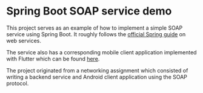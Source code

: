 # Spring Boot SOAP service demo

This project serves as an example of how to implement a simple SOAP service using Spring Boot. It roughly follows the [official Spring guide](https://spring.io/guides/gs/producing-web-service/) on web services.

The service also has a corresponding mobile client application implemented with Flutter which can be found [here](todo).

The project originated from a networking assignment which consisted of writing a backend service and Android client application using the SOAP protocol.